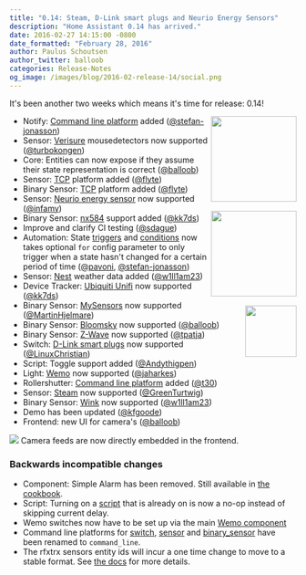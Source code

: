 ```yaml
---
title: "0.14: Steam, D-Link smart plugs and Neurio Energy Sensors"
description: "Home Assistant 0.14 has arrived."
date: 2016-02-27 14:15:00 -0800
date_formatted: "February 28, 2016"
author: Paulus Schoutsen
author_twitter: balloob
categories: Release-Notes
og_image: /images/blog/2016-02-release-14/social.png
---
```


It's been another two weeks which means it's time for release: 0.14!

<img src='/images/supported_brands/neurio.png' style='clear: right; margin-left: 5px; border:none; box-shadow: none; float: right; margin-bottom: 16px;' width='150' /><img src='/images/supported_brands/dlink.png' style='clear: right; margin-left: 5px; border:none; box-shadow: none; float: right; margin-bottom: 16px;' width='150' /><img src='/images/supported_brands/steam.png' style='clear: right; margin-left: 5px; border:none; box-shadow: none; float: right; margin-bottom: 16px;' width='90' />

 - Notify: [Command line platform][notify.command_line] added ([@stefan-jonasson])
 - Sensor: [Verisure] mousedetectors now supported ([@turbokongen])
 - Core: Entities can now expose if they assume their state representation is correct ([@balloob])
 - Sensor: [TCP][sensor.tcp] platform added ([@flyte])
 - Binary Sensor: [TCP][binary_sensor.tcp] platform added ([@flyte])
 - Sensor: [Neurio energy sensor] now supported ([@infamy])
 - Binary Sensor: [nx584] support added ([@kk7ds])
 - Improve and clarify CI testing ([@sdague])
 - Automation: State [triggers] and [conditions] now takes optional `for` config parameter to only trigger when a state hasn't changed for a certain period of time ([@pavoni], [@stefan-jonasson])
 - Sensor: [Nest] weather data added ([@w1ll1am23])
 - Device Tracker: [Ubiquiti Unifi] now supported ([@kk7ds])
 - Binary Sensor: [MySensors] now supported ([@MartinHjelmare])
 - Binary Sensor: [Bloomsky] now supported ([@balloob])
 - Binary Sensor: [Z-Wave] now supported ([@tpatja])
 - Switch: [D-Link smart plugs] now supported ([@LinuxChristian])
 - Script: Toggle support added ([@Andythigpen])
 - Light: [Wemo] now supported ([@jaharkes])
 - Rollershutter: [Command line platform][rollershutter.command_line] added ([@t30])
 - Sensor: [Steam] now supported ([@GreenTurtwig])
 - Binary Sensor: [Wink] now supported ([@w1ll1am23])
 - Demo has been updated ([@kfgoode])
 - Frontend: new UI for camera's ([@balloob])

<p class='img'>
  <img src='/images/blog/2016-02-release-14/screenshot-webcam.png'>
  Camera feeds are now directly embedded in the frontend.
</p>

### Backwards incompatible changes
 - Component: Simple Alarm has been removed. Still available in [the cookbook].
 - Script: Turning on a [script] that is already on is now a no-op instead of skipping current delay.
 - Wemo switches now have to be set up via the main [Wemo component]
 - Command line platforms for [switch][switch.cmd], [sensor][sensor.cmd] and [binary_sensor][binary_sensor.cmd] have been renamed to `command_line`.
 - The rfxtrx sensors entity ids will incur a one time change to move to a stable format. See [the docs][sensor.rfxtrx] for more details.

[sensor.rfxtrx]: /components/sensor.rfxtrx/
[notify.command_line]: /components/notify.command_line/
[Verisure]: /components/sensor.verisure/
[binary_sensor.tcp]: /components/binary_sensor.tcp/
[sensor.tcp]: /components/sensor.tcp/
[Neurio energy sensor]: /components/sensor.neurio_energy/
[nx584]: /components/binary_sensor.nx584/
[triggers]: /getting-started/automation-trigger/#state-trigger
[conditions]: /getting-started/automation-condition/#state-condition
[Nest]: /components/sensor.nest/
[Ubiquiti Unifi]: /components/device_tracker.unifi/
[MySensors]: /components/binary_sensor.mysensors/
[Bloomsky]: /components/binary_sensor.bloomsky/
[Z-Wave]: /components/binary_sensor.zwave/
[D-Link smart plugs]: /components/switch.dlink/
[Wemo]: /components/light.wemo/
[rollershutter.command_line]: /components/rollershutter.command_line/
[Steam]: /components/sensor.steam_online/
[Wink]: /components/binary_sensor.wink/
[the cookbook]: /cookbook/python_component_simple_alarm/
[script]: /components/script/
[Wemo component]: /components/wemo/
[switch.cmd]: /components/switch.command_line/
[sensor.cmd]: /components/sensor.command_line/
[binary_sensor.cmd]: /components/binary_sensor.command_line/

[@stefan-jonasson]: https://github.com/stefan-jonasson
[@turbokongen]: https://github.com/turbokongen
[@balloob]: https://github.com/balloob
[@flyte]: https://github.com/flyte
[@infamy]: https://github.com/infamy
[@kk7ds]: https://github.com/kk7ds
[@sdague]: https://github.com/sdague
[@pavoni]: https://github.com/pavoni
[@w1ll1am23]: https://github.com/w1ll1am23
[@MartinHjelmare]: https://github.com/MartinHjelmare
[@tpatja]: https://github.com/tpatja
[@LinuxChristian]: https://github.com/LinuxChristian
[@Andythigpen]: https://github.com/Andythigpen
[@jaharkes]: https://github.com/jaharkes
[@t30]: https://github.com/t30
[@GreenTurtwig]: https://github.com/GreenTurtwig
[@kfgoode]: https://github.com/kfgoode
